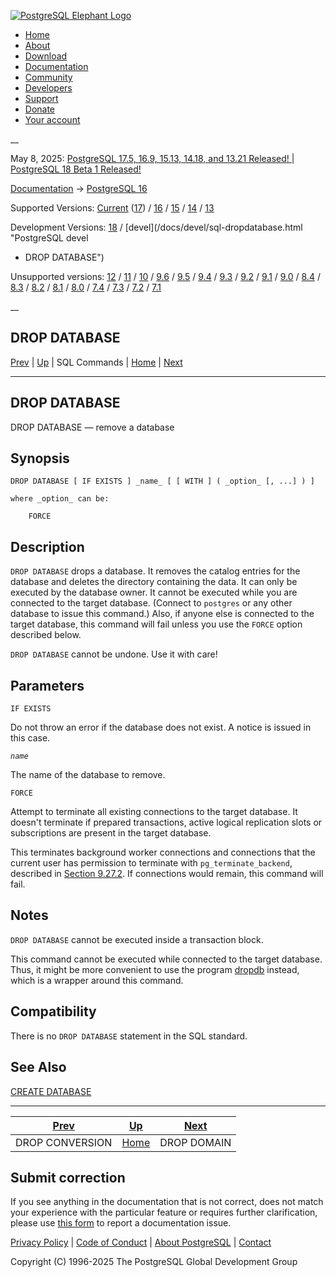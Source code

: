 [ ![PostgreSQL Elephant Logo](/media/img/about/press/elephant.png) ](/)

  * [Home](/ "Home")
  * [About](/about/ "About")
  * [Download](/download/ "Download")
  * [Documentation](/docs/ "Documentation")
  * [Community](/community/ "Community")
  * [Developers](/developer/ "Developers")
  * [Support](/support/ "Support")
  * [Donate](/about/donate/ "Donate")
  * [Your account](/account/ "Your account")

__

May 8, 2025: [ PostgreSQL 17.5, 16.9, 15.13, 14.18, and 13.21 Released! ](/about/news/postgresql-175-169-1513-1418-and-1321-released-3072/) | [ PostgreSQL 18 Beta 1 Released! ](/about/news/postgresql-18-beta-1-released-3070/)

[Documentation](/docs/ "Documentation") -> [PostgreSQL
16](/docs/16/index.html)

Supported Versions: [Current](/docs/current/sql-dropdatabase.html "PostgreSQL
17 - DROP DATABASE") ([17](/docs/17/sql-dropdatabase.html "PostgreSQL 17 -
DROP DATABASE")) / [16](/docs/16/sql-dropdatabase.html "PostgreSQL 16 - DROP
DATABASE") / [15](/docs/15/sql-dropdatabase.html "PostgreSQL 15 - DROP
DATABASE") / [14](/docs/14/sql-dropdatabase.html "PostgreSQL 14 - DROP
DATABASE") / [13](/docs/13/sql-dropdatabase.html "PostgreSQL 13 - DROP
DATABASE")

Development Versions: [18](/docs/18/sql-dropdatabase.html "PostgreSQL 18 -
DROP DATABASE") / [devel](/docs/devel/sql-dropdatabase.html "PostgreSQL devel
- DROP DATABASE")

Unsupported versions: [12](/docs/12/sql-dropdatabase.html "PostgreSQL 12 -
DROP DATABASE") / [11](/docs/11/sql-dropdatabase.html "PostgreSQL 11 - DROP
DATABASE") / [10](/docs/10/sql-dropdatabase.html "PostgreSQL 10 - DROP
DATABASE") / [9.6](/docs/9.6/sql-dropdatabase.html "PostgreSQL 9.6 - DROP
DATABASE") / [9.5](/docs/9.5/sql-dropdatabase.html "PostgreSQL 9.5 - DROP
DATABASE") / [9.4](/docs/9.4/sql-dropdatabase.html "PostgreSQL 9.4 - DROP
DATABASE") / [9.3](/docs/9.3/sql-dropdatabase.html "PostgreSQL 9.3 - DROP
DATABASE") / [9.2](/docs/9.2/sql-dropdatabase.html "PostgreSQL 9.2 - DROP
DATABASE") / [9.1](/docs/9.1/sql-dropdatabase.html "PostgreSQL 9.1 - DROP
DATABASE") / [9.0](/docs/9.0/sql-dropdatabase.html "PostgreSQL 9.0 - DROP
DATABASE") / [8.4](/docs/8.4/sql-dropdatabase.html "PostgreSQL 8.4 - DROP
DATABASE") / [8.3](/docs/8.3/sql-dropdatabase.html "PostgreSQL 8.3 - DROP
DATABASE") / [8.2](/docs/8.2/sql-dropdatabase.html "PostgreSQL 8.2 - DROP
DATABASE") / [8.1](/docs/8.1/sql-dropdatabase.html "PostgreSQL 8.1 - DROP
DATABASE") / [8.0](/docs/8.0/sql-dropdatabase.html "PostgreSQL 8.0 - DROP
DATABASE") / [7.4](/docs/7.4/sql-dropdatabase.html "PostgreSQL 7.4 - DROP
DATABASE") / [7.3](/docs/7.3/sql-dropdatabase.html "PostgreSQL 7.3 - DROP
DATABASE") / [7.2](/docs/7.2/sql-dropdatabase.html "PostgreSQL 7.2 - DROP
DATABASE") / [7.1](/docs/7.1/sql-dropdatabase.html "PostgreSQL 7.1 - DROP
DATABASE")

__

DROP DATABASE  
---  
[Prev](sql-dropconversion.html "DROP CONVERSION")  | [Up](sql-commands.html "SQL Commands") | SQL Commands | [Home](index.html "PostgreSQL 16.9 Documentation") |  [Next](sql-dropdomain.html "DROP DOMAIN")  
  
* * *

## DROP DATABASE

DROP DATABASE — remove a database

## Synopsis

    
    
    DROP DATABASE [ IF EXISTS ] _name_ [ [ WITH ] ( _option_ [, ...] ) ]
    
    where _option_ can be:
    
        FORCE
    

## Description

`DROP DATABASE` drops a database. It removes the catalog entries for the
database and deletes the directory containing the data. It can only be
executed by the database owner. It cannot be executed while you are connected
to the target database. (Connect to `postgres` or any other database to issue
this command.) Also, if anyone else is connected to the target database, this
command will fail unless you use the `FORCE` option described below.

`DROP DATABASE` cannot be undone. Use it with care!

## Parameters

`IF EXISTS`

    

Do not throw an error if the database does not exist. A notice is issued in
this case.

_`name`_

    

The name of the database to remove.

`FORCE`

    

Attempt to terminate all existing connections to the target database. It
doesn't terminate if prepared transactions, active logical replication slots
or subscriptions are present in the target database.

This terminates background worker connections and connections that the current
user has permission to terminate with `pg_terminate_backend`, described in
[Section 9.27.2](functions-admin.html#FUNCTIONS-ADMIN-SIGNAL "9.27.2. Server
Signaling Functions"). If connections would remain, this command will fail.

## Notes

`DROP DATABASE` cannot be executed inside a transaction block.

This command cannot be executed while connected to the target database. Thus,
it might be more convenient to use the program [dropdb](app-dropdb.html
"dropdb") instead, which is a wrapper around this command.

## Compatibility

There is no `DROP DATABASE` statement in the SQL standard.

## See Also

[CREATE DATABASE](sql-createdatabase.html "CREATE DATABASE")

* * *

[Prev](sql-dropconversion.html "DROP CONVERSION")  | [Up](sql-commands.html "SQL Commands") |  [Next](sql-dropdomain.html "DROP DOMAIN")  
---|---|---  
DROP CONVERSION  | [Home](index.html "PostgreSQL 16.9 Documentation") |  DROP DOMAIN  
  
## Submit correction

If you see anything in the documentation that is not correct, does not match
your experience with the particular feature or requires further clarification,
please use [this form](/account/comments/new/16/sql-dropdatabase.html/) to
report a documentation issue.

[Privacy Policy](/about/privacypolicy) | [Code of Conduct](/about/policies/coc/) | [About PostgreSQL](/about/) | [Contact](/about/contact/)  

Copyright (C) 1996-2025 The PostgreSQL Global Development Group

